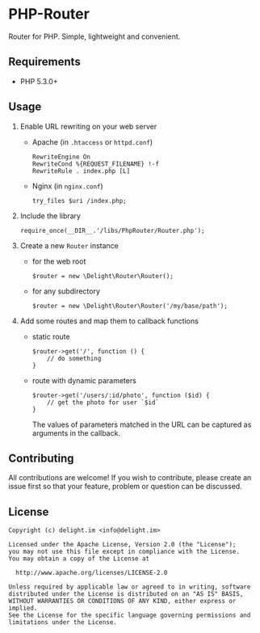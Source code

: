 # PHP-Router

Router for PHP. Simple, lightweight and convenient.

## Requirements

 * PHP 5.3.0+

## Usage

 1. Enable URL rewriting on your web server

    * Apache (in `.htaccess` or `httpd.conf`)

      ```
      RewriteEngine On
      RewriteCond %{REQUEST_FILENAME} !-f
      RewriteRule . index.php [L]
      ```

    * Nginx (in `nginx.conf`)

      ```
      try_files $uri /index.php;
      ```

 2. Include the library

    ```
    require_once(__DIR__.'/libs/PhpRouter/Router.php');
    ```

 3. Create a new `Router` instance

    * for the web root

      ```
      $router = new \Delight\Router\Router();
      ```

    * for any subdirectory

      ```
      $router = new \Delight\Router\Router('/my/base/path');
      ```

 4. Add some routes and map them to callback functions

    * static route

      ```
      $router->get('/', function () {
          // do something
      }
      ```

    * route with dynamic parameters

      ```
      $router->get('/users/:id/photo', function ($id) {
          // get the photo for user `$id`
      }
      ```

      The values of parameters matched in the URL can be captured as arguments in the callback.

## Contributing

All contributions are welcome! If you wish to contribute, please create an issue first so that your feature, problem or question can be discussed.

## License

```
Copyright (c) delight.im <info@delight.im>

Licensed under the Apache License, Version 2.0 (the "License");
you may not use this file except in compliance with the License.
You may obtain a copy of the License at

  http://www.apache.org/licenses/LICENSE-2.0

Unless required by applicable law or agreed to in writing, software
distributed under the License is distributed on an "AS IS" BASIS,
WITHOUT WARRANTIES OR CONDITIONS OF ANY KIND, either express or implied.
See the License for the specific language governing permissions and
limitations under the License.
```
